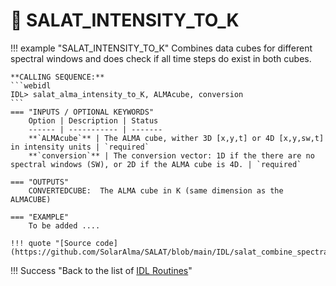 # :low_brightness: SALAT_INTENSITY_TO_K

!!! example "SALAT_INTENSITY_TO_K"
	Combines data cubes for different spectral windows and does check if all time steps do exist in both cubes.
	
	**CALLING SEQUENCE:**
	```webidl
	IDL> salat_alma_intensity_to_K, ALMAcube, conversion
	```
	=== "INPUTS / OPTIONAL KEYWORDS"
		Option | Description | Status
		------ | ----------- | -------
		**`ALMAcube`** | The ALMA cube, wither 3D [x,y,t] or 4D [x,y,sw,t] in intensity units | `required`
		**`conversion`** | The conversion vector: 1D if the there are no spectral windows (SW), or 2D if the ALMA cube is 4D. | `required`
	
	=== "OUTPUTS"
		CONVERTEDCUBE:	The ALMA cube in K (same dimension as the ALMACUBE)
		
	=== "EXAMPLE"
        To be added ....
	
	!!! quote "[Source code](https://github.com/SolarAlma/SALAT/blob/main/IDL/salat_combine_spectralwindows.pro)"

!!! Success "Back to the list of [IDL Routines](../idl.md)" 